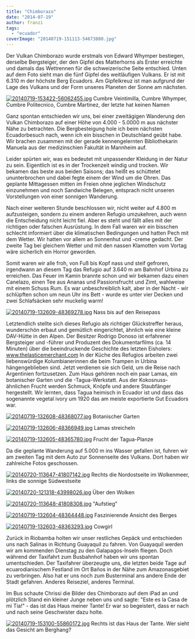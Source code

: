```yaml
---
title: "Chimborazo"
date: "2014-07-19"
author: franzi
tags: 
  - "ecuador"
coverImage: "20140719-151113-54673880.jpg"
---
```


Der Vulkan Chimborazo wurde erstmals von Edward Whymper bestiegen, derselbe Bergsteiger, der den Gipfel des Matterhorns als Erster erreichte und damals das Wettrennen für die schweizerische Seite entschied. Unten auf dem Foto sieht man die fünf Gipfel des weitläufigen Vulkans. Er ist mit 6.310 m der höchste Berg Ecuadors. Am Gipfelkreuz ist man aufgrund der Lage des Vulkans und der Form unseres Planeten der Sonne am nächsten.

[![20140719-153422-56062455.jpg](images/20140719-153422-56062455.jpg)](https://hafenstrand.wordpress.com/wp-content/uploads/2014/07/20140719-153422-56062455.jpg) Cumbre Veintimilla, Cumbre Whymper, Cumbre Politecnico, Cumbre Martinez, der letzte hat keinen Namen

Ganz spontan entschieden wir uns, bei einer zweitägigen Wanderung den Vulkan Chimborazo auf einer Höhe von 4.000 - 5.0000 m aus nächster Nähe zu betrachten. Die Bergbesteigung hole ich beim nächsten Ecuadorbesuch nach, wenn ich ein bisschen in Deutschland geübt habe. Wir brachen zusammen mit der gerade kennengelernten Bibliothekarin Manuela aus der medizinschien Fakultät in Mannheim auf.

Leider spürten wir, was es bedeutet mit unpassender Kleidung in der Natur zu sein. Eigentlich ist es in der Trockenzeit windig und trocken. Wir bekamen das beste aus beiden Saisons; das heißt es schüttetet ununterbrochen und dabei fegte einem der Wind um die Ohren. Das geplante Mittagessen mitten im Freien ohne jeglichen Windschutz einzunehmen und noch Sandwiche Belegen, entsprach nicht unseren Vorstellungen von einer sonnigen Wanderung.

Nach einer weiteren Stunde beschlossen wir, nicht weiter auf 4.800 m aufzusteigen, sondern zu einem anderen Refugio umzukehren, auch wenn die Entscheidung nicht leicht fiel. Aber es steht und fällt alles mit der richtigen oder falschen Ausrüstung. In dem Fall waren wir ein bisschen schlecht informiert über die klimatischen Bedingungen und hatten Pech mit dem Wetter. Wir hatten vor allem an Sonnenhut und -creme gedacht. Der zweite Tag bei gleichem Wetter und mit den nassen Klamotten vom Vortag wäre sicherlich ein Horror geworden.

Somit waren wir alle froh, von Fuß bis Kopf nass und steif gefroren, irgendwann an diesem Tag das Refugio auf 3.640 m am Bahnhof Urbina zu erreichen. Das Feuer im Kamin brannte schon und wir bekamen dazu einen Canelazo, einen Tee aus Ananas und Passionsfrucht und Zimt, wahlweise mit einem Schuss Rum. Es war unbeschreiblich kalt, aber in der Nacht - wir schlüpften schon um neun Uhr ins Bett - wurde es unter vier Decken und zwei Schlafsäcken sehr muckelig warm!

[![20140719-132609-48369278.jpg](images/20140719-132609-48369278.jpg)](https://hafenstrand.wordpress.com/wp-content/uploads/2014/07/20140719-132609-48369278.jpg) Nass bis auf den Reisepass

Letztendlich stellte sich dieses Refugio als richtiger Glückstreffer heraus, wunderschön erbaut und gemütlich eingerichtet, ähnlich wie eine kleine DAV-Hütte in den Alpen. Der Besitzer Rodrigo Donoso ist erfahrener Bergsteiger und -führer und Produzent des Dokumentarfilms (ca. 14 Minuten) über die beeindruckende Geschichte des letzten Eisholers: www.thelasticemerchant.com In der Küche des Refugios arbeiten zwei liebenswürdige Kolumbianerinnen die beim Trampen in Urbina hängengeblieben sind. Jetzt verdienen sie sich Geld, um die Reise nach Argentinien fortzusetzen. Zum Haus gehören noch ein paar Lamas, ein botanischer Garten und die -Tagua-Werkstatt. Aus der Kokosnuss-ähnlichen Frucht werden Schmuck, Knöpfe und andere Staubfänger hergestellt. Wir lernten, dass Tagua heimisch in Ecuador ist und dass das sogenannte vegetal ivory um 1920 das am meiste exportierte Gut Ecuadors war.

[![20140719-132608-48368077.jpg](images/20140719-132608-48368077.jpg)](https://hafenstrand.wordpress.com/wp-content/uploads/2014/07/20140719-132608-48368077.jpg) Botanischer Garten

[![20140719-132606-48366949.jpg](images/20140719-132606-48366949.jpg)](https://hafenstrand.wordpress.com/wp-content/uploads/2014/07/20140719-132606-48366949.jpg) Lamas streicheln

[![20140719-132605-48365780.jpg](images/20140719-132605-48365780.jpg)](https://hafenstrand.wordpress.com/wp-content/uploads/2014/07/20140719-132605-48365780.jpg) Frucht der Tagua-Planze

Da die geplante Wanderung auf 5.000 m ins Wasser gefallen ist, fuhren wir am zweiten Tag mit dem Auto zur Sonnenseite des Vulkans. Dort haben wir zahlreiche Fotos geschossen.

[![20140720-113647-41807142.jpg](images/20140720-113647-41807142.jpg)](https://hafenstrand.wordpress.com/wp-content/uploads/2014/07/20140720-113647-41807142.jpg) Rechts die Nordostseite im Wolkenmeer, links die sonnige Südwestseite

[![20140720-121318-43998026.jpg](images/20140720-121318-43998026.jpg)](https://hafenstrand.wordpress.com/wp-content/uploads/2014/07/20140720-121318-43998026.jpg) Über den Wolken

[![20140720-113648-41808308.jpg](images/20140720-113648-41808308.jpg)](https://hafenstrand.wordpress.com/wp-content/uploads/2014/07/20140720-113648-41808308.jpg) "Aufstieg"

[![20140719-132604-48364448.jpg](images/20140719-132604-48364448.jpg)](https://hafenstrand.wordpress.com/wp-content/uploads/2014/07/20140719-132604-48364448.jpg) Faszinierende Ansicht des Berges

[![20140719-132603-48363293.jpg](images/20140719-132603-48363293.jpg)](https://hafenstrand.wordpress.com/wp-content/uploads/2014/07/20140719-132603-48363293.jpg) Cowgirl

Zurück in Riobamba holten wir unser restliches Gepäck und entschieden uns nach Salinas in Richtung Guayaquil zu fahren. Von Guayaquil werden wir am kommenden Dienstag zu den Galapagos-Inseln fliegen. Doch während der Taxifahrt zum Busbahnhof haben wir uns spontan umentschieden. Der Taxifahrer überzeugte uns, die letzten beide Tage auf ecuarodianischem Festland im Ort Baños in der Nähe zum Amazonasgebiet zu verbringen. Also hat er uns noch zum Busterminal ans andere Ende der Stadt gefahren. Anderes Reiseziel, anderes Terminal.

Im Bus schaute Chrissi die Bilder des Chimborazo auf dem iPad an und plötzlich Stand ein kleiner Junge neben uns und sagte: "Este es la Casa de mi Tia!" - das ist das Haus meiner Tante! Er war so begeistert, dass er nach und nach seine Geschwister dazu holte.

[![20140719-153100-55860172.jpg](images/20140719-153100-55860172.jpg)](https://hafenstrand.wordpress.com/wp-content/uploads/2014/07/20140719-153100-55860172.jpg) Rechts ist das Haus der Tante. Wer sieht das Gesicht am Berghang?
